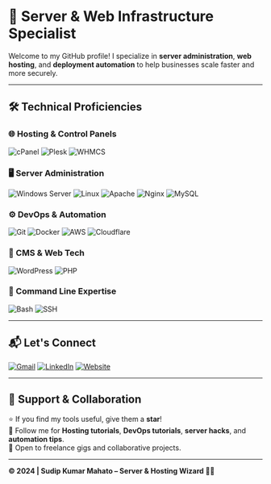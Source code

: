 # 🚀 Server & Web Infrastructure Specialist

Welcome to my GitHub profile! I specialize in **server administration**, **web hosting**, and **deployment automation** to help businesses scale faster and more securely.

---

## 🛠️ Technical Proficiencies

### 🌐 Hosting & Control Panels
![cPanel](https://img.shields.io/badge/cPanel-FF6C2C?style=for-the-badge&logo=cpanel&logoColor=white)
![Plesk](https://img.shields.io/badge/Plesk-52BBE6?style=for-the-badge&logo=plesk&logoColor=white)
![WHMCS](https://img.shields.io/badge/WHMCS-7D1B7D?style=for-the-badge&logo=whmcs&logoColor=white)

### 🖥️ Server Administration
![Windows Server](https://img.shields.io/badge/Windows_Server-0078D6?style=for-the-badge&logo=windows&logoColor=white)
![Linux](https://img.shields.io/badge/Linux-FCC624?style=for-the-badge&logo=linux&logoColor=black)
![Apache](https://img.shields.io/badge/Apache-D22128?style=for-the-badge&logo=apache&logoColor=white)
![Nginx](https://img.shields.io/badge/Nginx-009639?style=for-the-badge&logo=nginx&logoColor=white)
![MySQL](https://img.shields.io/badge/MySQL-4479A1?style=for-the-badge&logo=mysql&logoColor=white)

### ⚙️ DevOps & Automation
![Git](https://img.shields.io/badge/Git-F05032?style=for-the-badge&logo=git&logoColor=white)
![Docker](https://img.shields.io/badge/Docker-2496ED?style=for-the-badge&logo=docker&logoColor=white)
![AWS](https://img.shields.io/badge/AWS-232F3E?style=for-the-badge&logo=amazon-aws&logoColor=white)
![Cloudflare](https://img.shields.io/badge/Cloudflare-F38020?style=for-the-badge&logo=cloudflare&logoColor=white)

### 📝 CMS & Web Tech
![WordPress](https://img.shields.io/badge/WordPress-21759B?style=for-the-badge&logo=wordpress&logoColor=white)
![PHP](https://img.shields.io/badge/PHP-777BB4?style=for-the-badge&logo=php&logoColor=white)

### 🧠 Command Line Expertise
![Bash](https://img.shields.io/badge/Bash-4EAA25?style=for-the-badge&logo=gnu-bash&logoColor=white)
![SSH](https://img.shields.io/badge/SSH-000000?style=for-the-badge&logo=ssh&logoColor=white)

---

## 📬 Let's Connect

[![Gmail](https://img.shields.io/badge/Email-D14836?style=for-the-badge&logo=gmail&logoColor=white)](mailto:ezsudeep@gmail.com)
[![LinkedIn](https://img.shields.io/badge/LinkedIn-0077B5?style=for-the-badge&logo=linkedin&logoColor=white)](https://linkedin.com/in/ezsudeep)
[![Website](https://img.shields.io/badge/Website-000000?style=for-the-badge&logo=google-chrome&logoColor=white)](https://protozoahost.com)

---

## 🙌 Support & Collaboration

⭐ If you find my tools useful, give them a **star**!  
🔔 Follow me for **Hosting tutorials**, **DevOps tutorials**, **server hacks**, and **automation tips**.  
💬 Open to freelance gigs and collaborative projects.

---

**© 2024 | Sudip Kumar Mahato – Server & Hosting Wizard 🧙‍♂️**
